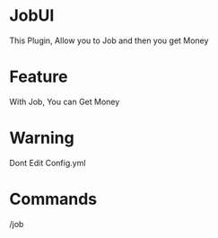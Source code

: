 # JobUI
This Plugin, Allow you to Job and then you get Money

# Feature
With Job, You can Get Money

# Warning
Dont Edit Config.yml

# Commands
/job
